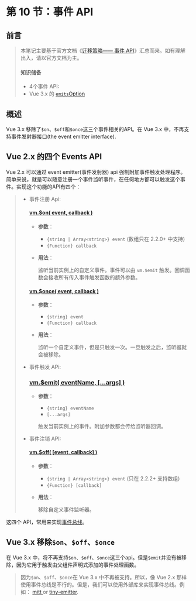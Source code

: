 # 第 10 节：事件 API



## 前言

> 本笔记主要基于官方文档《[迁移策略——  事件 API](https://v3.cn.vuejs.org/guide/migration/events-api.html)》汇总而来。如有理解出入，请以官方文档为主。
>
> #### 知识储备
>
> + 4个事件 API:
> + Vue 3.x 的 [`emits`Option](https://v3.cn.vuejs.org/guide/migration/emits-option.html)



## 概述

Vue 3.x 移除了`$on`、`$off`和`$once`这三个事件相关的API。在 Vue 3.x 中，不再支持事件发射器接口(the event emitter interface).



## Vue 2.x 的四个 Events API

Vue 2.x 可以通过 event emitter(事件发射器) api 强制附加事件触发处理程序。简单来说，就是可以随意注册一个事件监听事件，在任何地方都可以触发这个事件。实现这个功能的API有四个：

> + 事件注册 Api:
>
>   #### [vm.$on( event, callback )](https://cn.vuejs.org/v2/api/#vm-on)
>
>   - **参数**：
>
>     - `{string | Array<string>} event` (数组只在 2.2.0+ 中支持)
>     - `{Function} callback`
>
>   - **用法**：
>
>     监听当前实例上的自定义事件。事件可以由 `vm.$emit` 触发。回调函数会接收所有传入事件触发函数的额外参数。
>
>   #### [vm.$once( event, callback )](https://cn.vuejs.org/v2/api/#vm-once)
>
>   - **参数**：
>
>     - `{string} event`
>     - `{Function} callback`
>
>   - **用法**：
>
>     监听一个自定义事件，但是只触发一次。一旦触发之后，监听器就会被移除。
>
> + 事件触发 APi:
>
>   ### [vm.$emit( eventName, […args] )](https://cn.vuejs.org/v2/api/#vm-emit)
>
>   - **参数**：
>
>     - `{string} eventName`
>     - `[...args]`
>
>     触发当前实例上的事件。附加参数都会传给监听器回调。
>
> + 事件注销 API:
>
>   #### [vm.$off( [event, callback] )](https://cn.vuejs.org/v2/api/#vm-off)
>
>   - **参数**：
>
>     - `{string | Array<string>} event` (只在 2.2.2+ 支持数组)
>     - `{Function} [callback]`
>
>   - **用法**：
>
>     移除自定义事件监听器。



这四个 API，常用来实现[事件总线](https://blog.csdn.net/weixin_44869002/article/details/106072808)。



## Vue 3.x 移除`$on`、`$off`、`$once`

在 Vue 3.x 中，将不再支持`$on`、`$off`、`$once`这三个api。但是`$emit`并没有被移除，因为它用于触发由父组件声明式添加的事件处理函数。

> 因为`$on`、`$off`、`$once`在 Vue 3.x 中不再被支持。所以，像 Vue 2.x 那样使用事件总线是不行的。但是，我们可以使用外部库来实现事件总线。例如： [mitt ](https://github.com/developit/mitt)or [tiny-emitter](https://github.com/scottcorgan/tiny-emitter).